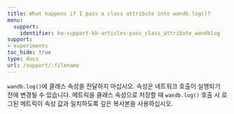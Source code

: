 ```yaml
---
title: What happens if I pass a class attribute into wandb.log()?
menu:
  support:
    identifier: ko-support-kb-articles-pass_class_attribute_wandblog
support:
- experiments
toc_hide: true
type: docs
url: /support/:filename
---
```


`wandb.log()`에 클래스 속성을 전달하지 마십시오. 속성은 네트워크 호출이 실행되기 전에 변경될 수 있습니다. 메트릭을 클래스 속성으로 저장할 때 `wandb.log()` 호출 시 로그된 메트릭이 속성 값과 일치하도록 깊은 복사본을 사용하십시오.

